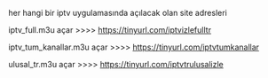 her hangi bir iptv uygulamasında açılacak olan site adresleri 

iptv_full.m3u açar >>>> https://tinyurl.com/iptvizlefulltr

iptv_tum_kanallar.m3u açar >>>> https://tinyurl.com/iptvtumkanallar

ulusal_tr.m3u açar >>>> https://tinyurl.com/iptvtrulusalizle
